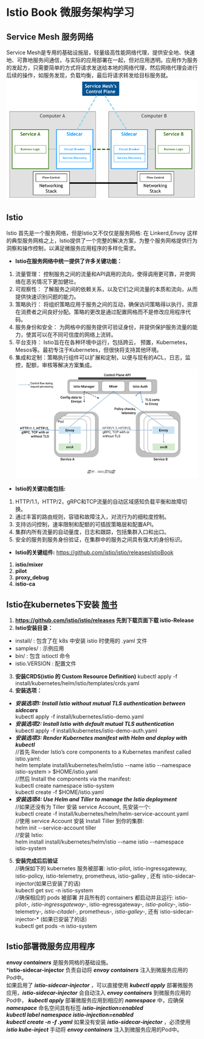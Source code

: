 # Istio Book 微服务架构学习 #

## Service Mesh 服务网络 ##
Service Mesh是专用的基础设施层，轻量级高性能网络代理，提供安全地、快速地、可靠地服务间通信，与实际的应用部署在一起，但对应用透明。应用作为服务的发起方，只需要简单的方式将请求发送给本地的网络代理，然后网络代理会进行后续的操作，如服务发现，负载均衡，最后将请求转发给目标服务就。
![Service Mesh架构图](https://github.com/chijinxina/IstioBook/blob/master/doc/service_mesh.png)
## Istio ##
Istio 首先是一个服务网络，但是Istio又不仅仅是服务网格: 在 Linkerd,Envoy 这样的典型服务网格之上，Istio提供了一个完整的解决方案，为整个服务网格提供行为洞察和操作控制，以满足微服务应用程序的多样化需求。
+ **Istio在服务网络中统一提供了许多关键功能：**
1. 流量管理： 控制服务之间的流量和API调用的流向，使得调用更可靠，并使网络在恶劣情况下更加健壮。
2. 可观察性： 了解服务之间的依赖关系，以及它们之间流量的本质和流向，从而提供快速识别问题的能力。
3. 策略执行： 将组织策略应用于服务之间的互动，确保访问策略得以执行，资源在消费者之间良好分配。策略的更改是通过配置网格而不是修改应用程序代码。
4. 服务身份和安全： 为网格中的服务提供可验证身份，并提供保护服务流量的能力，使其可以在不同可信度的网络上流转。
5. 平台支持： Istio旨在在各种环境中运行，包括跨云， 预置，Kubernetes，Mesos等。最初专注于Kubernetes，但很快将支持其他环境。
6. 集成和定制：策略执行组件可以扩展和定制，以便与现有的ACL，日志，监控，配额，审核等解决方案集成。
![Istio架构图](https://github.com/chijinxina/IstioBook/blob/master/doc/istio.png)
+ **Istio的关键功能包括:**
1. HTTP/1.1，HTTP/2，gRPC和TCP流量的自动区域感知负载平衡和故障切换。
2. 通过丰富的路由规则，容错和故障注入，对流行为的细粒度控制。
3. 支持访问控制，速率限制和配额的可插拔策略层和配置API。
4. 集群内所有流量的自动量度，日志和跟踪，包括集群入口和出口。
5. 安全的服务到服务身份验证，在集群中的服务之间具有强大的身份标识。
+ **Istio的关键组件:** https://github.com/istio/istio/releasesIstioBook
1. **istio/mixer**
2. **pilot**
3. **proxy_debug**
4. **istio-ca**

## Istio在kubernetes下安装 [简书](https://www.jianshu.com/p/7b06a122da30) ##
1. **https://github.com/istio/istio/releases 先到下载页面下载 istio-Release**
2. **Istio安装目录：**
  + install/ : 包含了在 k8s 中安装 istio 时使用的 .yaml 文件
  + samples/ : 示例应用
  + bin/ : 包含 istioctl 命令
  + istio.VERSION : 配置文件
3. **安装CRDS(istio 的 Custom Resource Definition)**
kubectl apply -f install/kubernetes/helm/istio/templates/crds.yaml
4. **安装选项：**
  + ***安装选项1: Install Istio without mutual TLS authentication between sidecars***  
kubectl apply -f install/kubernetes/istio-demo.yaml
  + ***安装选项2: Install Istio with default mutual TLS authentication***  
kubectl apply -f install/kubernetes/istio-demo-auth.yaml
  + ***安装选项3: Render Kubernetes manifest with Helm and deploy with kubectl***   
//首先 Render Istio’s core components to a Kubernetes manifest called istio.yaml:   
helm template install/kubernetes/helm/istio --name istio --namespace istio-system > $HOME/istio.yaml   
//然后 Install the components via the manifest:   
kubectl create namespace istio-system   
kubectl create -f $HOME/istio.yaml
  + ***安装选项4: Use Helm and Tiller to manage the Istio deployment***  
//如果还没有为 Tiller 安装 service Account, 先安装一个:  
kubectl create -f install/kubernetes/helm/helm-service-account.yaml   
//使用 service Account 安装 Install Tiller 到你的集群:   
helm init --service-account tiller  
//安装 Istio:  
helm install install/kubernetes/helm/istio --name istio --namespace istio-system   
5. **安装完成后后验证**  
//确保如下的 kubernetes 服务被部署: istio-pilot, istio-ingressgateway, istio-policy, istio-telemetry, prometheus, istio-galley , 还有 istio-sidecar-injector(如果已安装了的话)  
kubectl get svc -n istio-system  
//确保相应的 pods 被部署 并且所有的 containers 都启动并且运行: istio-pilot-*, istio-ingressgateway-*, istio-egressgateway-*, istio-policy-*, istio-telemetry-*, istio-citadel-*, prometheus-*, istio-galley-*, 还有 istio-sidecar-injector-* (如果已安装了的话)  
kubectl get pods -n istio-system


## Istio部署微服务应用程序 ##
***envoy containers*** 是服务网格的基础设施。  
***istio-sidecar-injector** 负责自动将 ***envoy containers*** 注入到微服务应用的Pod中。  
如果启用了 ***istio-sidecar-injector*** ，可以直接使用 ***kubectl apply*** 部署微服务应用，***istio-sidecar-injector*** 会自动注入 ***envoy containers*** 到微服务应用的Pod中， ***kubectl apply*** 部署微服务应用到相应的 ***namespace*** 中，应确保 ***namespace*** 命名空间具有标签 ***istio-injection=enabled***   
***kubectl label namespace <namespace> istio-injection=enabled***  
***kubectl create -n <namespace> -f <your-app-spec>.yaml***
如果没有安装 ***istio-sidecar-injector*** ，必须使用 ***istio kube-inject*** 手动将 ***envoy containers*** 注入到微服务应用的Pod中。













